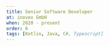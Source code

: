 ```yaml
---
title: Senior Software Developer
at: inovex GmbH
when: 2020 - present
order: 6
tags: [Kotlin, Java, C#, Typescript]
---
```

 

